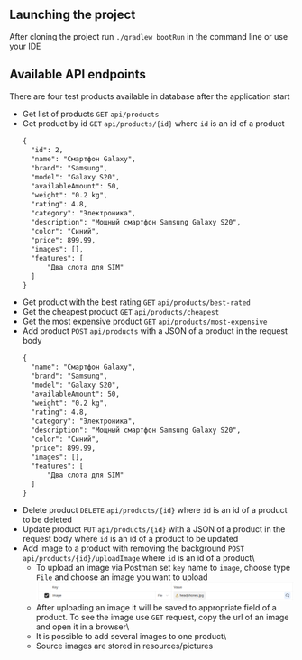 ## Launching the project
After cloning the project run `./gradlew bootRun` in the command line or use your IDE

## Available API endpoints
There are four test products available in database after the application start
* Get list of products `GET` `api/products`
* Get product by id `GET` `api/products/{id}` where `id` is an id of a product
  ```
  {
    "id": 2,
    "name": "Смартфон Galaxy",
    "brand": "Samsung",
    "model": "Galaxy S20",
    "availableAmount": 50,
    "weight": "0.2 kg",
    "rating": 4.8,
    "category": "Электроника",
    "description": "Мощный смартфон Samsung Galaxy S20",
    "color": "Синий",
    "price": 899.99,
    "images": [],
    "features": [
        "Два слота для SIM"
    ]
  }
  ```
* Get product with the best rating `GET` `api/products/best-rated`
* Get the cheapest product `GET` `api/products/cheapest`
* Get the most expensive product `GET` `api/products/most-expensive`
* Add product `POST` `api/products` with a JSON of a product in the request body
  ```
  {
    "name": "Смартфон Galaxy",
    "brand": "Samsung",
    "model": "Galaxy S20",
    "availableAmount": 50,
    "weight": "0.2 kg",
    "rating": 4.8,
    "category": "Электроника",
    "description": "Мощный смартфон Samsung Galaxy S20",
    "color": "Синий",
    "price": 899.99,
    "images": [],
    "features": [
        "Два слота для SIM"
    ]
  }
  ```
* Delete product `DELETE` `api/products/{id}` where `id` is an id of a product to be deleted
* Update product `PUT` `api/products/{id}` with a JSON of a product in the request body where `id` is an id of a product to be updated
* Add image to a product with removing the background `POST` `api/products/{id}/uploadImage` where `id` is an id of a product\
    * To upload an image via Postman set `key` name to `image`, choose type `File` and choose an image you want to upload\
      ![screenshot](Screenshot.png)
    * After uploading an image it will be saved to appropriate field of a product. To see the image use `GET` request, copy the url of an image and open it in a browser\
    * It is possible to add several images to one product\
    * Source images are stored in resources/pictures
